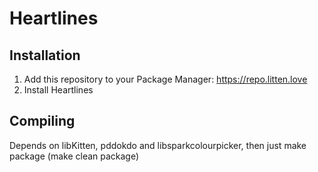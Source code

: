 # Heartlines


## Installation
1. Add this repository to your Package Manager: https://repo.litten.love
2. Install Heartlines

## Compiling
Depends on libKitten, pddokdo and libsparkcolourpicker, then just make package (make clean package)

